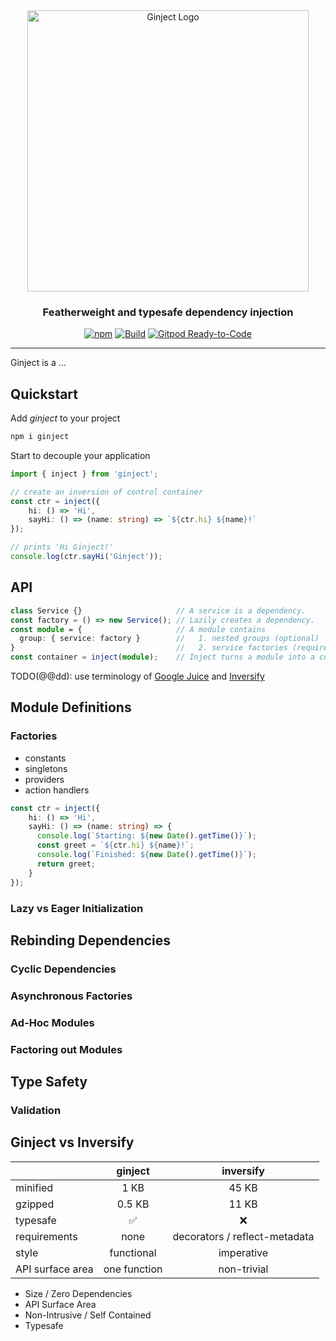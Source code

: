 <div id="ginject-logo" align="center">
  <a href="https://github.com/langium/ginject">
    <img alt="Ginject Logo" width="450" src="https://user-images.githubusercontent.com/743833/193610222-cf9a7feb-b1d9-4d5c-88de-6ce9fbca8299.png">
  </a>
  <h3>
    Featherweight and typesafe dependency injection
  </h3>
</div>

<div id="badges" align="center">

  [![npm](https://img.shields.io/npm/v/ginject)](https://www.npmjs.com/package/ginject)
  [![Build](https://github.com/langium/ginject/actions/workflows/build.yml/badge.svg)](https://github.com/langium/ginject/actions/workflows/build.yml)
  [![Gitpod Ready-to-Code](https://img.shields.io/badge/Gitpod-ready--to--code-blue?logo=gitpod)](https://gitpod.io/#https://github.com/langium/ginject)

</div>

<hr>

Ginject is a ...

## Quickstart

Add _ginject_ to your project

```sh
npm i ginject
```

Start to decouple your application

```ts
import { inject } from 'ginject';

// create an inversion of control container
const ctr = inject({
    hi: () => 'Hi',
    sayHi: () => (name: string) => `${ctr.hi} ${name}!`
});

// prints 'Hi Ginject!'
console.log(ctr.sayHi('Ginject'));
```

## API

```ts
class Service {}                     // A service is a dependency.
const factory = () => new Service(); // Lazily creates a dependency.
const module = {                     // A module contains
  group: { service: factory }        //   1. nested groups (optional)
}                                    //   2. service factories (required)
const container = inject(module);    // Inject turns a module into a container.
```

TODO(@@dd): use terminology of [Google Juice](https://github.com/google/guice) and [Inversify](https://inversify.io)

## Module Definitions

### Factories

* constants
* singletons
* providers
* action handlers

```ts
const ctr = inject({
    hi: () => 'Hi',
    sayHi: () => (name: string) => {
      console.log(`Starting: ${new Date().getTime()}`);
      const greet = `${ctr.hi} ${name}!`;
      console.log(`Finished: ${new Date().getTime()}`);
      return greet;
    }
});
```

### Lazy vs Eager Initialization

## Rebinding Dependencies

### Cyclic Dependencies

### Asynchronous Factories

### Ad-Hoc Modules

### Factoring out Modules

## Type Safety

### Validation

## Ginject vs Inversify

|                  |    ginject   |            inversify          |
|------------------|:------------:|:-----------------------------:|
| minified         |     1 KB     |             45 KB             |
| gzipped          |    0.5 KB    |             11 KB             |
| typesafe         |      ✅      |               ❌               |
| requirements     |     none     | decorators / reflect-metadata |
| style            |  functional  |           imperative          |
| API surface area | one function |           non-trivial         |

* Size / Zero Dependencies
* API Surface Area
* Non-Intrusive / Self Contained
* Typesafe
